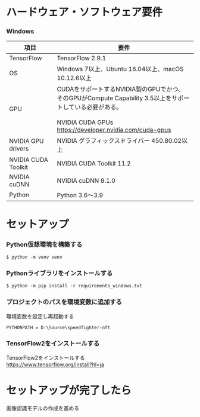 ハードウェア・ソフトウェア要件
=============

### Windows

|項目|要件|
|---|---|
|TensorFlow|TensorFlow 2.9.1|
|OS|Windows 7以上、Ubuntu 16.04以上、macOS 10.12.6以上|
|GPU|CUDAをサポートするNVIDIA製のGPUでかつ、<br>そのGPUがCompute Capability 3.5以上をサポートしている必要がある。<br><br>NVIDIA CUDA GPUs<br>https://developer.nvidia.com/cuda-gpus
|NVIDIA GPU drivers|NVIDIA グラフィックスドライバー 450.80.02以上|
|NVIDIA CUDA Toolkit|NVIDIA CUDA Toolkit 11.2|
|NVIDIA cuDNN|NVIDIA cuDNN 8.1.0|
|Python|Python 3.6～3.9|

セットアップ
=============

### Python仮想環境を構築する

```
$ python -m venv venv
```

### Pythonライブラリをインストールする

```
$ python -m pip install -r requirements_windows.txt
```

### プロジェクトのパスを環境変数に追加する

環境変数を設定し再起動する

```
PYTHONPATH = D:\Source\speedfighter-nft
```

### TensorFlow2をインストールする

TensorFlow2をインストールする  
https://www.tensorflow.org/install?hl=ja

セットアップが完了したら
=============

画像認識モデルの作成を進める